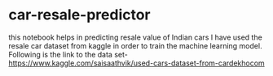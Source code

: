 # car-resale-predictor
this notebook helps in predicting resale value of Indian cars
I have used the resale car dataset from kaggle in order to train the machine learning model. 
Following is the link to the data set- https://www.kaggle.com/saisaathvik/used-cars-dataset-from-cardekhocom
